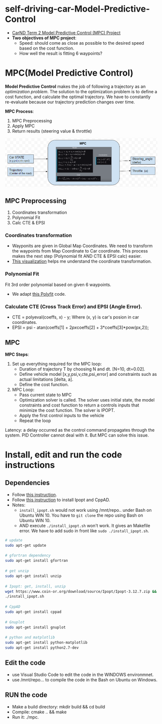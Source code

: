 # self-driving-car-Model-Predictive-Control
- [CarND Term 2 Model Predictive Control (MPC) Project](https://github.com/udacity/CarND-MPC-Project)
- **Two objectives of MPC project**:
   - Speed: should come as close as possible to the desired speed based on the cost function.
   - How well the result is fitting 6 waypoints?
   

[MPC_process]: ./assets/MPC_process.PNG
   
# MPC(Model Predictive Control)
**Model Predictive Control** makes the job of following a trajectory as an _optimization problem_. The solution to the optimization problem is to define a cost function, and calculate the optimal trajectory.  We have to constantly re-evaluate because our trajectory prediction changes over time. 

**MPC Process**:
1. MPC Preprocessing
2. Apply MPC
3. Return results (steering value & throttle)

![alt text][MPC_process]

## MPC Preprocessing
1. Coordinates transformation
2. Polynomial Fit
3. Calc CTE & EPSI
### Coordinates transformation
- Wayponits are given in Global Map Coordinates. We need to transform the waypoints from Map Coordinate to Car coordinate. This process makes the next step (Polynomial fit AND CTE & EPSI calc) easier.
- [This visualization](https://discussions.udacity.com/t/mpc-car-space-conversion-and-output-of-solve-intuition/249469/12) helps me understand the coordinate transformation.
### Polynomial Fit
Fit 3rd order polynomial based on given 6 waypoints.
 - We adapt [this Polyfit](https://github.com/JuliaMath/Polynomials.jl/blob/master/src/Polynomials.jl#L676-L716) code.

### Calculate CTE (Cross Track Error) and EPSI (Angle Error).
 - CTE = polyeval(coeffs, x) - y;  Where (x, y) is car's posion in car coordinates. 
 - EPSI = psi - atan(coeffs[1] + 2*px*coeffs[2] + 3*coeffs[3]*pow(px,2));
 
 
## MPC
**MPC Steps**:
1. Set up everything required for the MPC loop: 
   - Duration of trajectory T by choosing N and dt. [N=10, dt=0.02].
   - Define vehicle model [x,y,psi,v,cte,psi_error] and constraints such as actual limitations [delta, a]. 
   - Define the cost function. 
2. MPC Loop:
   - Pass current state to MPC
   - Optimization solver is called. The solver uses initial state, the model constraints and cost function to return a controls inputs that minimize the cost function. The solver is IPOPT.
   - Apply the first control inputs to the vehicle
   - Repeat the loop

 Latency: a delay occurred as the control command propagates through the system. PID Controller cannot deal with it. But MPC can solve this issue.






# Install, edit and run the code instructions
## Dependencies
- Follow [this instruction](https://github.com/udacity/CarND-MPC-Project).
- Follow [this instruction](https://github.com/udacity/CarND-MPC-Project/blob/master/install_Ipopt_CppAD.md) to install Ipopt and CppAD.
- Notes:
    - ```install_ipopt.sh``` would not work using /mnt/repo.. under Bash on Ubuntu WIN 10. You have to ```git clone``` the repo using Bash on Ubuntu WIN 10.
    - AND execute ```./install_ipopt.sh``` won't work. It gives an Makefile error. We have to add sudo in front like ```sudo ./install_ipopt.sh```.
    
```bash
# update
sudo apt-get update

# gfortran dependency
sudo apt-get install gfortran

# get unzip
sudo apt-get install unzip

# Ipopt: get, install, unzip
wget https://www.coin-or.org/download/source/Ipopt/Ipopt-3.12.7.zip && unzip Ipopt-3.12.7.zip && rm Ipopt-3.12.7.zip
./install_ipopt.sh

# CppAD
sudo apt-get install cppad

# Gnuplot
sudo apt-get install gnuplot

# python and matplotlib
sudo apt-get install python-matplotlib
sudo apt-get install python2.7-dev
```
    
## Edit the code
- use Visual Studio Code to edit the code in the WINDOWS environmnet.
- use /mnt/repo... to compile the code in the Bash on Ubuntu on Windows.
    
## RUN the code
- Make a build directory: mkdir build && cd build
- Compile: cmake .. && make
- Run it: ./mpc.
